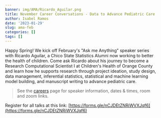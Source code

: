 ```yaml
---
banner: img/AMA/Ricardo_Aguilar.png
title: November Career Conversations - Data to Advance Pediatric Care
author: Isabel Ramos
date: '2023-01-29'
slug: ama-feb
categories: []
tags: []
---
```


Happy Spring! We kick off February's "Ask me Anything" speaker series with Ricardo Aguilar, a Chico State Statistics Alumni now working to better the health of children.  Come ask Ricardo about his journey to become a Research Computational Scientist I at Children's Health of Orange County and learn how he supports research through  project ideation, study design, data management, inferential statistics, statistical and machine learning model building, and manuscript writing to advance pediatric care.

> See the [careers](https://www.dataanalytics4fanh.science/careers/) page for speaker information, dates & times, room and zoom links. 

Register for all talks at this link: [https://forms.gle/nCJDEtZNRiWVXJqf6](https://forms.gle/nCJDEtZNRiWVXJqf6)
